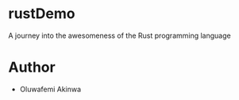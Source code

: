 # rustDemo
A journey into the awesomeness of the Rust programming language

# Author
- Oluwafemi Akinwa